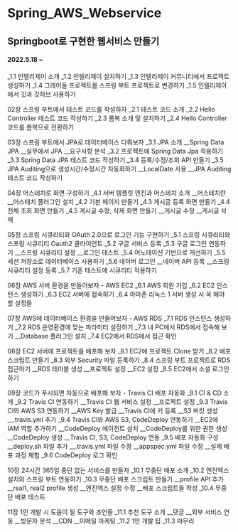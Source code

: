 # Spring_AWS_Webservice
## Springboot로 구현한 웹서비스 만들기 
#### 2022.5.18 ~
_1.1 인텔리제이 소개
_1.2 인텔리제이 설치하기
_1.3 인텔리제이 커뮤니티에서 프로젝트 생성하기
_1.4 그레이들 프로젝트를 스프링 부트 프로젝트로 변경하기
_1.5 인텔리제이에서 깃과 깃허브 사용하기

02장 스프링 부트에서 테스트 코드를 작성하자
_2.1 테스트 코드 소개
_2.2 Hello Controller 테스트 코드 작성하기
_2.3 롬복 소개 및 설치하기
_2.4 Hello Controller 코드를 롬복으로 전환하기

03장 스프링 부트에서 JPA로 데이터베이스 다뤄보자
_3.1 JPA 소개
__Spring Data JPA
__실무에서 JPA
__요구사항 분석
_3.2 프로젝트에 Spring Data Jpa 적용하기
_3.3 Spring Data JPA 테스트 코드 작성하기
_3.4 등록/수정/조회 API 만들기
_3.5 JPA Auditing으로 생성시간/수정시간 자동화하기
__LocalDate 사용
__JPA Auditing 테스트 코드 작성하기

04장 머스테치로 화면 구성하기
_4.1 서버 템플릿 엔진과 머스테치 소개
__머스테치란
__머스테치 플러그인 설치
_4.2 기본 페이지 만들기
_4.3 게시글 등록 화면 만들기
_4.4 전체 조회 화면 만들기
_4.5 게시글 수정, 삭제 화면 만들기
__게시글 수정
__게시글 삭제

05장 스프링 시큐리티와 OAuth 2.0으로 로그인 기능 구현하기
_5.1 스프링 시큐리티와 스프링 시큐리티 Oauth2 클라이언트
_5.2 구글 서비스 등록
_5.3 구글 로그인 연동하기
__스프링 시큐리티 설정
__로그인 테스트
_5.4 어노테이션 기반으로 개선하기
_5.5 세션 저장소로 데이터베이스 사용하기
_5.6 네이버 로그인
__네이버 API 등록
__스프링 시큐리티 설정 등록
_5.7 기존 테스트에 시큐리티 적용하기

06장 AWS 서버 환경을 만들어보자 - AWS EC2
_6.1 AWS 회원 가입
_6.2 EC2 인스턴스 생성하기
_6.3 EC2 서버에 접속하기
_6.4 아마존 리눅스 1 서버 생성 시 꼭 해야 할 설정들

07장 AWS에 데이터베이스 환경을 만들어보자 - AWS RDS
_7.1 RDS 인스턴스 생성하기
_7.2 RDS 운영환경에 맞는 파라미터 설정하기
_7.3 내 PC에서 RDS에서 접속해 보기
__Database 플러그인 설치
_7.4 EC2에서 RDS에서 접근 확인

08장 EC2 서버에 프로젝트를 배포해 보자
_8.1 EC2에 프로젝트 Clone 받기
_8.2 배포 스크립트 만들기
_8.3 외부 Security 파일 등록하기
_8.4 스프링 부트 프로젝트로 RDS 접근하기
__RDS 테이블 생성
__프로젝트 설정
__EC2 설정
_8.5 EC2에서 소셜 로그인하기

09장 코드가 푸시되면 자동으로 배포해 보자 - Travis CI 배포 자동화
_9.1 CI & CD 소개
_9.2 Travis CI 연동하기
__Travis CI 웹 서비스 설정
__프로젝트 설정
_9.3 Travis CI와 AWS S3 연동하기
__AWS Key 발급
__Travis CI에 키 등록
__S3 버킷 생성
__.travis.yml 추가
_9.4 Travis CI와 AWS S3, CodeDeploy 연동하기
__EC2에 IAM 역할 추가하기
__CodeDeploy 에이전트 설치
__CodeDeploy를 위한 권한 생성
__CodeDeploy 생성
__Travis CI, S3, CodeDeploy 연동
_9.5 배포 자동화 구성
__deploy.sh 파일 추가
__.travis.yml 파일 수정
__appspec.yml 파일 수정
__실제 배포 과정 체험
_9.6 CodeDeploy 로그 확인

10장 24시간 365일 중단 없는 서비스를 만들자
_10.1 무중단 배포 소개
_10.2 엔진엑스 설치와 스프링 부트 연동하기
_10.3 무중단 배포 스크립트 만들기
__profile API 추가
__real1, real2 profile 생성
__엔진엑스 설정 수정
__배포 스크립트들 작성
_10.4 무중단 배포 테스트

11장 1인 개발 시 도움이 될 도구와 조언들
_11.1 추천 도구 소개
__댓글
__외부 서비스 연동
__방문자 분석
__CDN
__이메일 마케팅
_11.2 1인 개발 팁
_11.3 마무리
